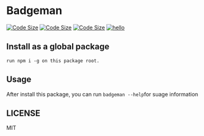# Badgeman

[//]: # (inserted by Badgeman)
[![Code Size](https://img.shields.io/github/languages/code-size/JaydenLiang/badgeman.svg?style=flat)]() [![Code Size](https://img.shields.io/github/repo-size/JaydenLiang/badgeman.svg?style=flat)]() [![Code Size](https://img.shields.io/github/tag/JaydenLiang/badgeman.svg?style=flat)]() [![hello](https://img.shields.io/endpoint.svg?url=https%3A%2F%2Fraw.githubusercontent.com%2FJaydenLiang%2Fbadgeman%2Fdevelop%2Fmetadata%2Fbadges%2Fbadge-8&style=flat)]()

## Install as a global package

`run npm i -g on this package root.`

## Usage

After install this package, you can run `badgeman --help`for suage information

## LICENSE

MIT
